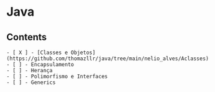 # Java

## Contents

    - [ X ] - [Classes e Objetos](https://github.com/thomazllr/java/tree/main/nelio_alves/Aclasses)
    - [ ] - Encapsulamento
    - [ ] - Herança
    - [ ] - Polimorfismo e Interfaces
    - [ ] - Generics      